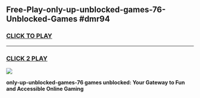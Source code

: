 
## Free-Play-only-up-unblocked-games-76-Unblocked-Games #dmr94
<h3>
<a href="https://news.freeplayer.one?title=only-up-unblocked-games-76&ref=8M">CLICK TO PLAY</a></h3>
<hr>

<h3>
<a href="https://news.freeplayer.one?title=only-up-unblocked-games-76&ref=8M">CLICK 2 PLAY</a>
  
</h3>

<a href="https://news.freeplayer.one?title=only-up-unblocked-games-76&ref=8M"><img src="https://clearcache.store/games.png"></a>


**only-up-unblocked-games-76 games unblocked: Your Gateway to Fun and Accessible Online Gaming**

